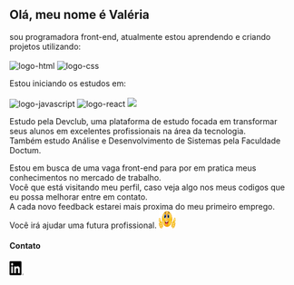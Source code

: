 
  <h2>Olá, meu nome é Valéria</h2>
  <p>sou programadora front-end, atualmente estou aprendendo e criando projetos utilizando:
    <br>
    <br>
 <img src="https://img.shields.io/badge/HTML5-E34F26?style=for-the-badge&logo=html5&logoColor=white" alt="logo-html"/>
 <img src="https://img.shields.io/badge/CSS3-1572B6?style=for-the-badge&logo=css3&logoColor=white" alt="logo-css"/>
 <br>
  </p>
<p>
    Estou iniciando os estudos em:
<br>  
<br>
<img src="https://img.shields.io/badge/JavaScript-F7DF1E?style=for-the-badge&logo=javascript&logoColor=black" alt="logo-javascript"/>
<img src="https://img.shields.io/badge/React-20232A?style=for-the-badge&logo=react&logoColor=61DAFB" alt="logo-react"/>
<img src="https://img.shields.io/badge/Node.js-43853D?style=for-the-badge&logo=node.js&logoColor=white"/>
 
 <p>Estudo pela Devclub, uma plataforma de estudo focada em transformar seus alunos em excelentes
     profissionais na área da tecnologia.<br>
     Também estudo Análise e Desenvolvimento de Sistemas pela Faculdade Doctum.
  </p>

  
  <p>Estou em busca de uma vaga front-end para por em pratica meus conhecimentos no mercado de trabalho.<br>
     Você que está visitando meu perfil, caso veja algo nos meus codigos que eu possa melhorar entre em contato.
    <br>
     A cada novo feedback estarei mais proxima do meu primeiro emprego. Você irá ajudar uma futura profissional.
    <img src="./assetes/emoticon.jpg" width="30px" height="30px" />
  </p>

  <h4>Contato</h4>
  
  <p>
    <a href="https://www.linkedin.com/in/valeriadossantosnascimento/" target="_blank">
      <img src="./assetes/logo-linkedin.png" width="25px" height="25px" alt="logo-linkedin">
    </a>
  </p>
 


